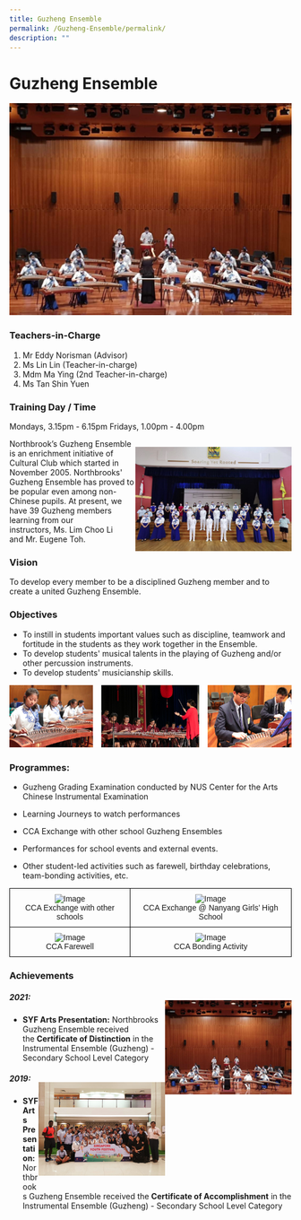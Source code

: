 ```yaml
---
title: Guzheng Ensemble
permalink: /Guzheng-Ensemble/permalink/
description: ""
---
```

Guzheng Ensemble
================

![](/images/2021%20SYF.jpeg)

### Teachers-in-Charge
1. Mr Eddy Norisman (Advisor)
2. Ms Lin Lin (Teacher-in-charge)
3. Mdm Ma Ying (2nd Teacher-in-charge)
4. Ms Tan Shin Yuen

### Training Day / Time
Mondays, 3.15pm - 6.15pm
Fridays, 1.00pm - 4.00pm



<div>

<div style="float: right">

![](/images/2021%20SYF.png)

</div><div>

Northbrook’s Guzheng Ensemble is an enrichment initiative of Cultural Club which started in November 2005. Northbrooks' Guzheng Ensemble has proved to be popular even among non-Chinese pupils. At present, we have 39 Guzheng members learning from our instructors, Ms. Lim Choo Li and Mr. Eugene Toh.

</div></div>

### Vision

To develop every member to be a disciplined Guzheng member and to create a united Guzheng Ensemble.

### Objectives

*   To instill in students important values such as discipline, teamwork and fortitude in the students as they work together in the Ensemble.
*   To develop students' musical talents in the playing of Guzheng and/or other percussion instruments.
*   To develop students' musicianship skills.

![](/images/2021%20SYF2.png)

### Programmes:

*   Guzheng Grading Examination conducted by NUS Center for the Arts Chinese Instrumental Examination
    
*   Learning Journeys to watch performances
    
*   CCA Exchange with other school Guzheng Ensembles
    
*   Performances for school events and external events.
    
*   Other student-led activities such as farewell, birthday celebrations, team-bonding activities, etc.


<style type="text/css">
.tg  {border-collapse:collapse;border-spacing:0;}
.tg td{border-color:black;border-style:solid;border-width:1px;font-family:Arial, sans-serif;font-size:14px;
  overflow:hidden;padding:10px 5px;word-break:normal;}
.tg th{border-color:black;border-style:solid;border-width:1px;font-family:Arial, sans-serif;font-size:14px;
  font-weight:normal;overflow:hidden;padding:10px 5px;word-break:normal;}
.tg .tg-baqh{text-align:center;vertical-align:top}
</style>
<table class="tg">
<thead>
  <tr>
    <th class="tg-baqh"><img src="https://northbrookssec.moe.edu.sg/qql/slot/u162/CCA/Visual%20n%20Performing%20Arts/Guzheng%20Ensemble/2021/CCA%20Exchange.JPG" alt="Image" width="400" height="300"><br><span style="font-weight:400;font-style:normal">CCA Exchange with other schools</span><br></th>
    <th class="tg-baqh"><img src="https://northbrookssec.moe.edu.sg/qql/slot/u162/CCA/Visual%20n%20Performing%20Arts/Guzheng%20Ensemble/2021/IMG_ECCA%20Exchange%20%20Nanyang%20Girls%20High%20School%2002.JPG" alt="Image" width="400" height="300"><br><span style="font-weight:400;font-style:normal">CCA Exchange @ Nanyang Girls’ High School</span><br></th>
  </tr>
</thead>
<tbody>
  <tr>
    <td class="tg-baqh"><img src="https://northbrookssec.moe.edu.sg/qql/slot/u162/CCA/Visual%20n%20Performing%20Arts/Guzheng%20Ensemble/2021/CCA%20Farewell.JPG" alt="Image" width="400" height="300"><br><span style="font-weight:400;font-style:normal">CCA Farewell</span><br></td>
    <td class="tg-baqh"><img src="https://northbrookssec.moe.edu.sg/qql/slot/u162/CCA/Visual%20n%20Performing%20Arts/Guzheng%20Ensemble/2021/CCA%20Camp%2001.jpg" alt="Image" width="400" height="300"><br><span style="font-weight:400;font-style:normal">CCA Bonding Activity</span><br></td>
  </tr>
</tbody>
</table>

### Achievements


<div>

<div style="float: right">

![](/images/Guzheng1.png)

</div><div>

##### 2021:
*  **SYF Arts Presentation:** Northbrooks Guzheng Ensemble received the **Certificate of Distinction** in the Instrumental Ensemble (Guzheng) - Secondary School Level Category

</div></div>



<div>

<div style="float: right">

![](/images/Guzheng2.png)

</div><div>

##### 2019:
*   **SYF Arts Presentation:** Northbrooks Guzheng Ensemble received the **Certificate of Accomplishment** in the Instrumental Ensemble (Guzheng) - Secondary School Level Category

</div></div>




